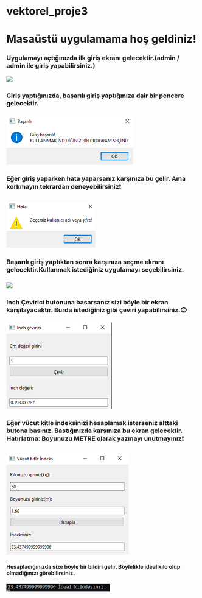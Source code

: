 # vektorel_proje3
<h1>Masaüstü uygulamama hoş geldiniz!</h1>
<h3>Uygulamayı açtığınızda ilk giriş ekranı gelecektir.(admin / admin ile giriş yapabilirsiniz.)</h3>
<img src = "proje3_resimler/loginekranı.png">
<p><p>


<h3>Giriş yaptığınızda, başarılı giriş yaptığınıza dair bir pencere gelecektir.<h3>
<img src = "proje3_resimler/başarılı.png">
<p><p>

<h3>Eğer giriş yaparken hata yaparsanız karşınıza bu gelir. Ama korkmayın tekrardan deneyebilirsiniz❗<h3>
<img src = "proje3_resimler/hata.png">
<p></p>


<h3>Başarılı giriş yaptıktan sonra karşınıza seçme ekranı gelecektir.Kullanmak istediğiniz uygulamayı seçebilirsiniz.<h3>
<img src = "proje3_resimler/uygulamaseçme.png">
<p><p>


<h3>Inch Çevirici butonuna basarsanız sizi böyle bir ekran karşılayacaktır. Burda istediğiniz gibi çeviri yapabilirsiniz.😊 <h3>
<img src = "proje3_resimler/inchcevirme.png">
<p><p>


<h3>Eğer vücut kitle indeksinizi hesaplamak isterseniz alttaki butona basınız. Bastığınızda karşınıza bu ekran gelecektir. Hatırlatma: Boyunuzu METRE olarak yazmayı unutmayınız❗<h3>
<img src = "proje3_resimler/indeks.png">

<h4>Hesapladığınızda size böyle bir bildiri gelir. Böylelikle ideal kilo olup olmadığınızı görebilirsiniz.<h4>
<img src = "proje3_resimler/bildiri.png">
<p><p>
